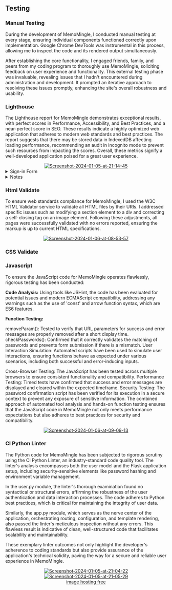 ## Testing

### Manual Testing

During the development of MemoMingle, I conducted manual testing at every stage, ensuring individual components functioned correctly upon implementation. Google Chrome DevTools was instrumental in this process, allowing me to inspect the code and its rendered output simultaneously.

After establishing the core functionality, I engaged friends, family, and peers from my coding program to thoroughly use MemoMingle, soliciting feedback on user experience and functionality. This external testing phase was invaluable, revealing issues that I hadn't encountered during administration and development. It prompted an iterative approach to resolving these issues promptly, enhancing the site's overall robustness and usability.

### Lighthouse 

The Lighthouse report for MemoMingle demonstrates exceptional results, with perfect scores in Performance, Accessibility, and Best Practices, and a near-perfect score in SEO. These results indicate a highly optimized web application that adheres to modern web standards and best practices. The report suggests that there may be stored data in IndexedDB affecting loading performance, recommending an audit in incognito mode to prevent such resources from impacting the scores. Overall, these metrics signify a well-developed application poised for a great user experience.

<div align="center"><a href="https://ibb.co/n832QRN"><img src="https://i.ibb.co/dJb9k7w/Screenshot-2024-01-05-at-21-14-45.png" alt="Screenshot-2024-01-05-at-21-14-45" border="0"></a></div>

<details>
<summary>Sign-in Form</summary>

<div align="center"><a href="https://ibb.co/vxZV336"><img src="https://i.ibb.co/VW2Jggc/Screenshot-2024-01-05-at-21-15-51.png" alt="Screenshot-2024-01-05-at-21-15-51" border="0"></a></div>


</details>
<details>
<summary>Notes</summary>
  
<div align="center"><a href="https://ibb.co/SmWYybS"><img src="https://i.ibb.co/FYNZ32p/Screenshot-2024-01-05-at-21-17-23.png" alt="Screenshot-2024-01-05-at-21-17-23" border="0"></a></div>

</details>

### Html Validate 

To ensure web standards compliance for MemoMingle, I used the W3C HTML Validator service to validate all HTML files by their URIs. I addressed specific issues such as modifying a section element to a div and correcting a self-closing tag on an image element. Following these adjustments, all pages were successfully validated with no errors reported, ensuring the markup is up to current HTML specifications.
<div align="center"><a href="https://ibb.co/vd52rvT"><img src="https://i.ibb.co/gW1sXFf/Screenshot-2024-01-06-at-08-53-57.png" alt="Screenshot-2024-01-06-at-08-53-57" border="0"></a></div>

### CSS Validate 

### Javascript

To ensure the JavaScript code for MemoMingle operates flawlessly, rigorous testing has been conducted:

**Code Analysis:** Using tools like JSHint, the code has been evaluated for potential issues and modern ECMAScript compatibility, addressing any warnings such as the use of 'const' and arrow function syntax, which are ES6 features.

**Function Testing:**

removeParam(): Tested to verify that URL parameters for success and error messages are properly removed after a short display time.
checkPasswords(): Confirmed that it correctly validates the matching of passwords and prevents form submission if there is a mismatch.
User Interaction Simulation: Automated scripts have been used to simulate user interactions, ensuring functions behave as expected under various scenarios, including both successful and error-inducing inputs.

Cross-Browser Testing: The JavaScript has been tested across multiple browsers to ensure consistent functionality and compatibility.
Performance Testing: Timed tests have confirmed that success and error messages are displayed and cleared within the expected timeframe.
Security Testing: The password confirmation script has been verified for its execution in a secure context to prevent any exposure of sensitive information.
The combined approach of automated tool analysis and hands-on function testing ensures that the JavaScript code in MemoMingle not only meets performance expectations but also adheres to best practices for security and compatibility.

<div align="center"><a href="https://ibb.co/5cT9PP1"><img src="https://i.ibb.co/x5hsNN2/Screenshot-2024-01-06-at-09-09-13.png" alt="Screenshot-2024-01-06-at-09-09-13" border="0"></a></div>


### CI Python Linter
The Python code for MemoMingle has been subjected to rigorous scrutiny using the CI Python Linter, an industry-standard code quality tool. The linter's analysis encompasses both the user model and the Flask application setup, including security-sensitive elements like password hashing and environment variable management.

In the user.py module, the linter's thorough examination found no syntactical or structural errors, affirming the robustness of the user authentication and data interaction processes. The code adheres to Python best practices, which is critical for maintaining the integrity of user data.

Similarly, the app.py module, which serves as the nerve center of the application, orchestrating routing, configuration, and template rendering, also passed the linter's meticulous inspection without any errors. This flawless result is indicative of clean, well-structured code that facilitates scalability and maintainability.

These exemplary linter outcomes not only highlight the developer's adherence to coding standards but also provide assurance of the application's technical solidity, paving the way for a secure and reliable user experience in MemoMingle.

<div align="center"><a href="https://ibb.co/zffFFT4"><img src="https://i.ibb.co/3hhvv9C/Screenshot-2024-01-05-at-21-04-22.png" alt="Screenshot-2024-01-05-at-21-04-22" border="0"></a></div>

<div align="center"><a href="https://ibb.co/Hx6djCK"><img src="https://i.ibb.co/Nm5SMrF/Screenshot-2024-01-05-at-21-05-29.png" alt="Screenshot-2024-01-05-at-21-05-29" border="0"></a><br /><a target='_blank' href='https://imgbb.com/'>image hosting free</a><br /></div>





